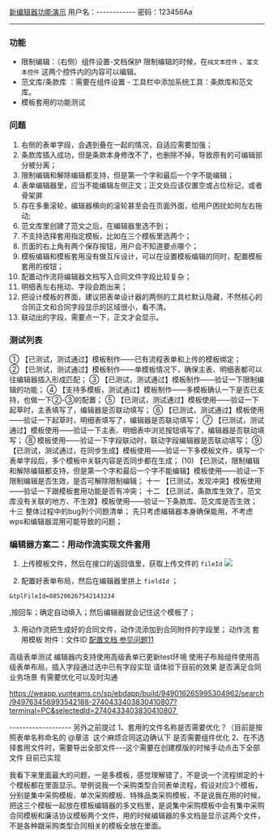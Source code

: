 [新编辑器功能演示](https://weapp.eteams.cn/sp/ebdform/formbuilder/825551246343045156?layoutMultiId=876648970469457925&apiModule=ebuilder%2Fform&appId=825551168963428356)
用户名：------------
密码：123456Aa

---
### 功能
- 限制编辑：（右侧）组件设置-文档保护
限制编辑的时候，在`纯文本控件` 、`富文本控件` 这两个控件内的内容可以编辑。
- 范文库/条款库 ：需要在组件设置 - 工具栏中添加系统工具：条款库和范文库。
- 模板套用的功能测试

### 问题
1. 右侧的表单字段，会遇到叠在一起的情况，自适应需要加强；
2. 条款库插入成功，但是条款本身修改不了，也删除不掉，导致原有的可编辑部分被分离；
3. 限制编辑和解除编辑都支持，但是第一个字和最后一个字不能编辑；
4. 表单编辑器里，应当不能编辑左侧正文；正文处应该仅置空或占位标记，或者骨架屏
5. 存在多重滚轮，编辑器横向的滚轮甚至会在页面外面，给用户困扰如何左右拖动;
6. 范文库里创建了范文之后，在编辑器里选不到；
7. 不支持选择套用指定模板，比如在三个模板里选两个；
8. 页面的右上角有两个保存按钮，用户会不知道要点哪个；
9. 模板编辑和模板套用没有做互斥设计，可以在设置模板编辑的同时，配置模板套用的按钮；
10. 配置动作流将编辑器文档写入合同文件字段比较复杂；
11. 明细表左右拖动、字段会跑出来；
12. 把设计模板的界面，建议把表单设计器的两侧的工具栏默认隐藏，不然核心的合同正文和合同字段显示的区域很小，看不清。
13. 联动出的字段，需要点一下，正文才会显示。

### 测试列表
① 【已测试，测试通过】模板制作——已有流程表单和上传的模板绑定；                                        
② 【已测试，测试通过】模板制作——单模板情况下，确保主表、明细表都可以往编辑器插入形成匹配； 
③ 【已测试，测试通过】模板制作——验证一下限制编辑的功能；
④ 【支持多模板，测试通过】模板制作——多模板确认一下是否已支持，也做一下②-③的配置；
⑤ 【已测试，测试通过】模板使用——验证一下起草时，主表填写了，编辑器是否联动填写；
⑥ 【已测试，测试通过】模板使用——验证一下起草时，明细表填写了，编辑器是否联动填写；
⑦ 【已测试，测试通过】模板使用——验证一下主表、明细表中浏览按钮填写了，编辑器是否联动填写；
⑧ 模板使用——验证一下字段联动时，联动字段编辑器是否联动填写；
⑨ 【已测试，测试通过，在同步生成】模板使用——验证一下多模板文件，填写一个表单字段后，多个模板中关联内容是否同步都在生成；
(10) 【已测试，限制编辑和解除编辑都支持，但是第一个字和最后一个字不能编辑】模板使用——验证一下限制编辑是否生效，是否可解除限制编辑；
十一 【已测试，发现冲突】模板使用——验证一下跟模板套用功能是否有冲突；
十二 【已测试，条款库生效了，范文库没有关联的地方、不生效】模板使用——验证一下条款库、范文库是否生效；
十三 整体过程中的bug列个问题清单；
先只考虑编辑器本身确保能用，不考虑wps和编辑器混用可能导致的问题；


### 编辑器方案二：用动作流实现文件套用
1. 上传模板文件，然后在接口的返回值里，获取上传文件的 `fileId` 
![](https://raw.githubusercontent.com/olivla/PicGo/main/img/20240105165410.png)

2. 配置好表单布局，然后在编辑器里拼上 `fieldId` ；
```
&tplFileId=885206267542143234
```
,按回车；确定自动填入；然后编辑器就会记住这个模板了；

3. 用动作流把生成好的合同文件，动作流添加到合同附件的字段里；
动作流 套用模板 附件：文件ID
[配置文档 参见问题11](https://www.e-cology.com.cn/sp/doc/docDetail/1999088026282271580?type=IM_View&_isEm=1&_emUid=747381046061449254&_emCid=874152414695915520)



高级表单测试
编辑器内支持使用高级表单已更新test环境 使用子布局组件使用高级表单布局，插入字段通过选中已有字段实现 请体验下目前的效果 是否满足合同业务场景 有需要优化可以及时沟通

https://weapp.yunteams.cn/sp/ebdapp/build/949016265995304962/search/949763456993542188-2740433403830410807?terminal=PC&selectedId=2740433403830410807 

------------------- 另外之前提过 1、套用的文件名称是否需要优化？（目前是按照表单名称命名的 @章洁  这个麻烦合同这边确认下 是否需要组件优化 2、在不选择套用文件时，需要导出全部文件---这个需要在创建模版的时候手动点击下全部文件 目前已实现


我看下来里面最大的问题，一是多模板，感觉理解错了，不是说一个流程绑定的十个模板都在里面显示。举例说我一个采购类型合同表单流程，假设对应3个模板，分别是集中采购模板、单次采购模板、特殊品类采购模板，不是说我在用的时候，把这三个模板一起放在模板编辑器的多文档里，是说集中采购模板中会有集中采购合同模板和廉洁协议模板两个文件，用的时候编辑器的多文档是显示这两个文件，不是各种跟采购类型合同相关的模板全放在里面。

